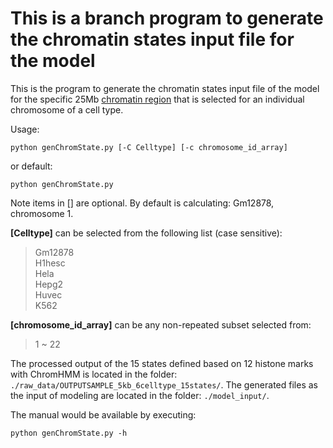 # This is a branch program to generate the chromatin states input file for the model
This is the program to generate the chromatin states input file of the model for the specific 25Mb [chromatin region](../../../../src/chr_region.txt) that is selected for an individual chromosome of a cell type. 

Usage:

```
python genChromState.py [-C Celltype] [-c chromosome_id_array]
```
or default:
```
python genChromState.py
```
Note items in [] are optional. By default is calculating: Gm12878, chromosome 1.

**[Celltype]** can be selected from the following list (case sensitive):
>Gm12878  
>H1hesc  
>Hela  
>Hepg2  
>Huvec  
>K562

**[chromosome_id_array]** can be any non-repeated subset selected from:
>1 ~ 22

The processed output of the 15 states defined based on 12 histone marks with ChromHMM is located in the folder: `./raw_data/OUTPUTSAMPLE_5kb_6celltype_15states/`. The generated files as the input of modeling are located in the folder: `./model_input/`.

The manual would be available by executing:
```
python genChromState.py -h
```